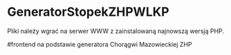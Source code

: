 # GeneratorStopekZHPWLKP

Pliki należy wgrać na serwer WWW z zainstalowaną najnowszą wersją PHP.

#frontend na podstawie generatora Chorągwi Mazowieckiej ZHP
